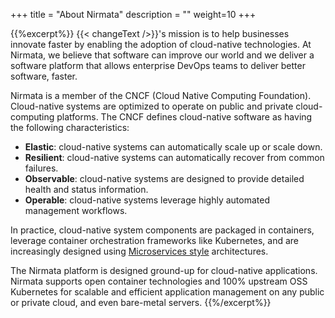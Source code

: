 +++
title = "About Nirmata"
description = ""
weight=10
+++

{{%excerpt%}}
{{< changeText />}}'s mission is to help businesses innovate faster by enabling the
adoption of cloud-native technologies. At Nirmata, we believe that
software can improve our world and we deliver a software platform that
allows enterprise DevOps teams to deliver better software, faster.

Nirmata is a member of the CNCF (Cloud Native Computing Foundation).
Cloud-native systems are optimized to operate on public and private
cloud-computing platforms. The CNCF defines cloud-native software as
having the following characteristics:

-   **Elastic**: cloud-native systems can automatically scale up or
    scale down.
-   **Resilient**: cloud-native systems can automatically recover from
    common failures.
-   **Observable**: cloud-native systems are designed to provide
    detailed health and status information.
-   **Operable**: cloud-native systems leverage highly automated
    management workflows.

In practice, cloud-native system components are packaged in containers,
leverage container orchestration frameworks like Kubernetes, and are
increasingly designed using [Microservices
style](http://nirmata.com/2014/07/cloud-native-software-microservices/)
architectures.

The Nirmata platform is designed ground-up for cloud-native
applications. Nirmata supports open container technologies and 100%
upstream OSS Kubernetes for scalable and efficient application
management on any public or private cloud, and even bare-metal servers.
{{%/excerpt%}}
